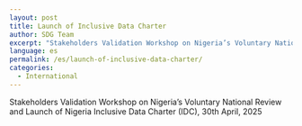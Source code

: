 ```yaml
---
layout: post
title: Launch of Inclusive Data Charter 
author: SDG Team
excerpt: "Stakeholders Validation Workshop on Nigeria’s Voluntary National Review"
language: es
permalink: /es/launch-of-inclusive-data-charter/
categories:
  - International
---
```

Stakeholders Validation Workshop on Nigeria’s Voluntary National Review and Launch of Nigeria Inclusive Data Charter (IDC), 30th April, 2025
